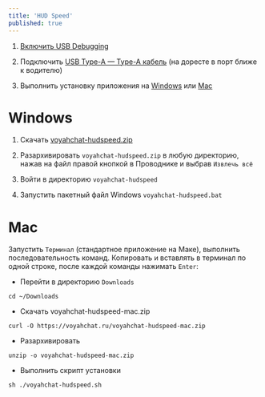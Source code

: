 ```yaml
---
title: 'HUD Speed'
published: true
---
```


1. [Включить USB Debugging](usb-debugging.md)

2. Подключить [USB Type-A — Type-A кабель](cable.md) (на доресте в порт ближе к водителю)

3. Выполнить установку приложения на [Windows](#windows) или [Mac](#mac)

# Windows

1. Скачать [voyahchat-hudspeed.zip](https://voyahchat.ru/voyahchat-hudspeed.zip)

2. Разархивировать `voyahchat-hudspeed.zip` в любую директорию, нажав на файл правой кнопкой в Проводнике и выбрав `Извлечь всё`

3. Войти в директорию `voyahchat-hudspeed`

4. Запустить пакетный файл Windows `voyahchat-hudspeed.bat`

# Mac

Запустить `Терминал` (стандартное приложение на Маке), выполнить последовательность команд. Копировать и вставлять в терминал по одной строке, после каждой команды нажимать `Enter`:
  * Перейти в директорию `Downloads`
```
cd ~/Downloads
```
  * Скачать voyahchat-hudspeed-mac.zip
```
curl -O https://voyahchat.ru/voyahchat-hudspeed-mac.zip
 ```
  * Разархивировать
```
unzip -o voyahchat-hudspeed-mac.zip
```
  * Выполнить скрипт установки
```
sh ./voyahchat-hudspeed.sh
```

